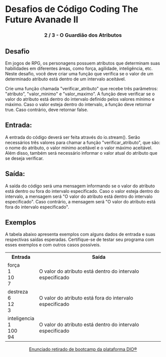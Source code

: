 # Desafios de Código Coding The Future Avanade ll
<h3 align="center"> 2 / 3 - O Guardião dos Atributos</h3>

## Desafio

Em jogos de RPG, os personagens possuem atributos que determinam suas habilidades em diferentes áreas, como força, agilidade, inteligência, etc. Neste desafio, você deve criar uma função que verifica se o valor de um determinado atributo está dentro de um intervalo aceitável.

Crie uma função chamada "verificar_atributo" que recebe três parâmetros: "atributo", "valor_minimo" e "valor_maximo". A função deve verificar se o valor do atributo está dentro do intervalo definido pelos valores mínimo e máximo.
Caso o valor esteja dentro do intervalo, a função deve retornar true. Caso contrário, deve retornar false.

## Entrada:

A entrada do código deverá ser feita através do io.stream(). Serão necessários três valores para chamar a função "verificar_atributo", que são: o nome do atributo, o valor mínimo aceitável e o valor máximo aceitável. Além disso, também será necessário informar o valor atual do atributo que se deseja verificar.

## Saída:

A saída do código será uma mensagem informando se o valor do atributo está dentro ou fora do intervalo especificado. Caso o valor esteja dentro do intervalo, a mensagem será "O valor do atributo está dentro do intervalo especificado". Caso contrário, a mensagem será "O valor do atributo está fora do intervalo especificado".

## Exemplos

A tabela abaixo apresenta exemplos com alguns dados de entrada e suas respectivas saídas esperadas. Certifique-se de testar seu programa com esses exemplos e com outros casos possíveis.

<div align=center>
<table>
  <tr>
    <th>Entrada</th>
    <th>Saída</th>
  </tr>
  <tr>
    <td>força<br>1<br>10<br>7</td>
    <td>O valor do atributo está dentro do intervalo especificado</td>
  </tr>
  <tr>
    <td>destreza<br>6<br>12<br>3</td>
    <td>O valor do atributo está fora do intervalo especificado</td>
  </tr>
  <tr>
    <td>inteligencia<br>1<br>100<br>94</td>
    <td>O valor do atributo está dentro do intervalo especificado</td>
  </tr>
</table>
</div>
<div align="center">

[Enunciado retirado de bootcamp da plataforma DIO®](https://web.dio.me)

</div>